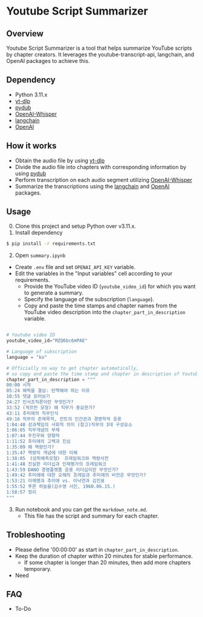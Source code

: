
# Youtube Script Summarizer

## Overview

Youtube Script Summarizer is a tool that helps summarize YouTube scripts by chapter creators. It leverages the youtube-transcript-api, langchain, and OpenAI packages to achieve this.

## Dependency
- Python 3.11.x
- [yt-dlp](https://pypi.org/project/yt-dlp/)
- [pydub](https://pypi.org/project/pydub/)
- [OpenAI-Whisper](https://pypi.org/project/openai-whisper/)
- [langchain](https://github.com/hwchase17/langchain)
- [OpenAI](https://github.com/openai/openai-python) 

## How it works

- Obtain the audio file by using [yt-dlp](https://pypi.org/project/yt-dlp/)
- Divide the audio file into chapters with corresponding information by using [pydub](https://pypi.org/project/pydub/)
- Perform transcription on each audio segment utilizing [OpenAI-Whisper](https://pypi.org/project/openai-whisper/)
- Summarize the transcriptions using the [langchain](https://github.com/hwchase17/langchain) and [OpenAI](https://github.com/openai/openai-python) packages.



## Usage

0. Clone this project and setup Python over v3.11.x. 
1. Install dependency 

``` bash 
$ pip install -r requirements.txt
```

2. Open `summary.ipynb`
- Create `.env` file and set `OPENAI_API_KEY` variable. 
- Edit the variables in the "Input variables" cell according to your requirements.
   - Provide the YouTube video ID (`youtube_video_id`) for which you want to generate a summary.
   - Specify the language of the subscription (`language`).
  - Copy and paste the time stamps and chapter names from the YouTube video description into the `chapter_part_in_description` variable.

``` Python 

# Youtube video ID
youtube_video_id="MZQ6bc6mPAE"

# Language of subscription 
language = "ko"

# Officially no way to get chapter automatically, 
# so copy and paste the time stamp and chapter in description of Youtube video. 
chapter_part_in_description = """
00:00 시작
05:24 해먹을 결심: 탄핵해야 하는 이유
10:55 댓글 읽어보기
24:27 인사조직론이란 무엇인가?
33:52 (게르만 모형) 왜 직무가 중요한가?
43:11 추미애의 직무인식
49:16 직무의 존재목적, 칸트의 인간관과 경영학적 응용
1:04:40 성과책임의 사회적 의미 (참고)직무의 3대 구성요소
1:06:05 직무개념의 부재
1:07:44 주진우와 양향자
1:11:52 추미애의 고백과 진심
1:35:09 왜 역량인가?
1:35:47 역량의 개념에 대한 이해
1:38:05 《성취예측모형》 프레임워크와 역량사전
1:41:48 진실한 리더십과 인재평가의 프레임워크
1:43:59 DANO 경영플랫폼 운용_리더십이란 무엇인가?
1:49:42 추미애에 대한 오해의 프레임과 추미애의 비전은 무엇인가?
1:53:21 이재명과 추미애 vs. 이낙연과 김진표
1:55:52 푸른 하늘을(김수영 시인, 1960.06.15.)
1:58:57 정리
"""

```

3. Run notebook and you can get the `markdown_note.md`.
   - This file has the script and summary for each chapter.


## Trobleshooting
  - Please define '00:00:00' as start in `chapter_part_in_description`.
  - Keep the duration of chapter within 20 minutes for stable performance.
    - If some chapter is longer than 20 minutes, then add more chapters temporary.
  - Need 
  
## FAQ 
- To-Do



